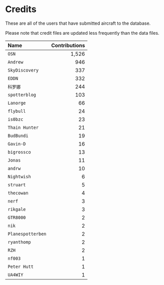 ﻿# Credits

These are all of the users that have submitted aircraft to the database.

Please note that credit files are updated less frequently than the data files.

| Name              | Contributions |
| :--               | --: |
| `OSN`             | 1,526 |
| `Andrew`          | 946 |
| `SkyDiscovery`    | 337 |
| `EDDN`            | 332 |
| `科罗娜`             | 244 |
| `spotterblog`     | 103 |
| `Lanorge`         | 66 |
| `flybull`         | 24 |
| `is0bzc`          | 23 |
| `Thain Hunter`    | 21 |
| `BudBundi`        | 19 |
| `Gavin-D`         | 16 |
| `bigrossco`       | 13 |
| `Jonas`           | 11 |
| `andrw`           | 10 |
| `Nightwish`       | 6 |
| `struart`         | 5 |
| `thecowan`        | 4 |
| `nerf`            | 3 |
| `rikgale`         | 3 |
| `GTR8000`         | 2 |
| `nik`             | 2 |
| `Planespotterben` | 2 |
| `ryanthomp`       | 2 |
| `RZH`             | 2 |
| `nf003`           | 1 |
| `Peter Hutt`      | 1 |
| `UA4WIY`          | 1 |

